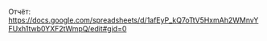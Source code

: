 Отчёт: https://docs.google.com/spreadsheets/d/1afEyP_kQ7oTtV5HxmAh2WMnvYFUxh1twb0YXF2tWmpQ/edit#gid=0
